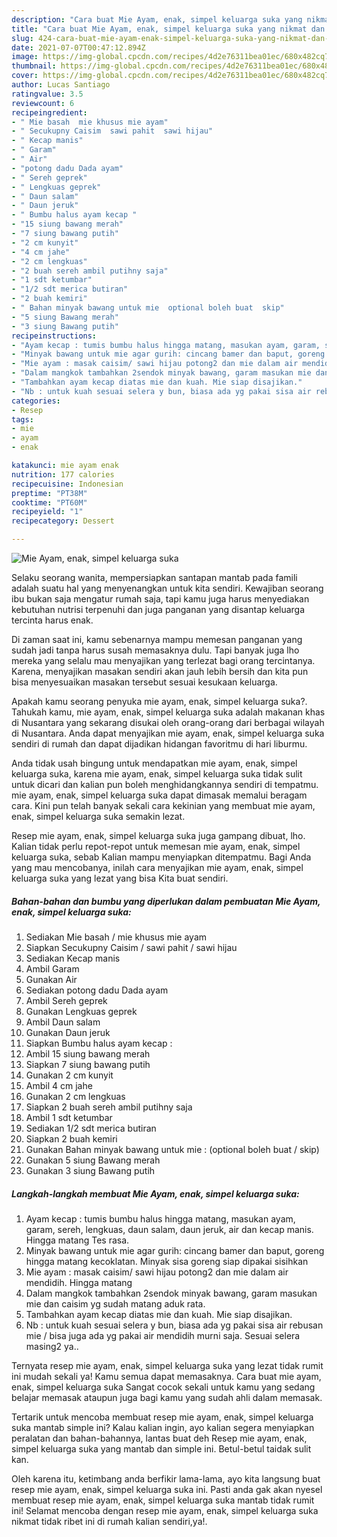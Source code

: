 ```yaml
---
description: "Cara buat Mie Ayam, enak, simpel keluarga suka yang nikmat dan Mudah Dibuat"
title: "Cara buat Mie Ayam, enak, simpel keluarga suka yang nikmat dan Mudah Dibuat"
slug: 424-cara-buat-mie-ayam-enak-simpel-keluarga-suka-yang-nikmat-dan-mudah-dibuat
date: 2021-07-07T00:47:12.894Z
image: https://img-global.cpcdn.com/recipes/4d2e76311bea01ec/680x482cq70/mie-ayam-enak-simpel-keluarga-suka-foto-resep-utama.jpg
thumbnail: https://img-global.cpcdn.com/recipes/4d2e76311bea01ec/680x482cq70/mie-ayam-enak-simpel-keluarga-suka-foto-resep-utama.jpg
cover: https://img-global.cpcdn.com/recipes/4d2e76311bea01ec/680x482cq70/mie-ayam-enak-simpel-keluarga-suka-foto-resep-utama.jpg
author: Lucas Santiago
ratingvalue: 3.5
reviewcount: 6
recipeingredient:
- " Mie basah  mie khusus mie ayam"
- " Secukupny Caisim  sawi pahit  sawi hijau"
- " Kecap manis"
- " Garam"
- " Air"
- "potong dadu Dada ayam"
- " Sereh geprek"
- " Lengkuas geprek"
- " Daun salam"
- " Daun jeruk"
- " Bumbu halus ayam kecap "
- "15 siung bawang merah"
- "7 siung bawang putih"
- "2 cm kunyit"
- "4 cm jahe"
- "2 cm lengkuas"
- "2 buah sereh ambil putihny saja"
- "1 sdt ketumbar"
- "1/2 sdt merica butiran"
- "2 buah kemiri"
- " Bahan minyak bawang untuk mie  optional boleh buat  skip"
- "5 siung Bawang merah"
- "3 siung Bawang putih"
recipeinstructions:
- "Ayam kecap : tumis bumbu halus hingga matang, masukan ayam, garam, sereh, lengkuas, daun salam, daun jeruk, air dan kecap manis. Hingga matang Tes rasa."
- "Minyak bawang untuk mie agar gurih: cincang bamer dan baput, goreng hingga matang kecoklatan. Minyak sisa goreng siap dipakai sisihkan"
- "Mie ayam : masak caisim/ sawi hijau potong2 dan mie dalam air mendidih. Hingga matang"
- "Dalam mangkok tambahkan 2sendok minyak bawang, garam masukan mie dan caisim yg sudah matang aduk rata."
- "Tambahkan ayam kecap diatas mie dan kuah. Mie siap disajikan."
- "Nb : untuk kuah sesuai selera y bun, biasa ada yg pakai sisa air rebusan mie / bisa juga ada yg pakai air mendidih murni saja. Sesuai selera masing2 ya.."
categories:
- Resep
tags:
- mie
- ayam
- enak

katakunci: mie ayam enak 
nutrition: 177 calories
recipecuisine: Indonesian
preptime: "PT38M"
cooktime: "PT60M"
recipeyield: "1"
recipecategory: Dessert

---
```



![Mie Ayam, enak, simpel keluarga suka](https://img-global.cpcdn.com/recipes/4d2e76311bea01ec/680x482cq70/mie-ayam-enak-simpel-keluarga-suka-foto-resep-utama.jpg)

Selaku seorang wanita, mempersiapkan santapan mantab pada famili adalah suatu hal yang menyenangkan untuk kita sendiri. Kewajiban seorang ibu bukan saja mengatur rumah saja, tapi kamu juga harus menyediakan kebutuhan nutrisi terpenuhi dan juga panganan yang disantap keluarga tercinta harus enak.

Di zaman  saat ini, kamu sebenarnya mampu memesan panganan yang sudah jadi tanpa harus susah memasaknya dulu. Tapi banyak juga lho mereka yang selalu mau menyajikan yang terlezat bagi orang tercintanya. Karena, menyajikan masakan sendiri akan jauh lebih bersih dan kita pun bisa menyesuaikan masakan tersebut sesuai kesukaan keluarga. 



Apakah kamu seorang penyuka mie ayam, enak, simpel keluarga suka?. Tahukah kamu, mie ayam, enak, simpel keluarga suka adalah makanan khas di Nusantara yang sekarang disukai oleh orang-orang dari berbagai wilayah di Nusantara. Anda dapat menyajikan mie ayam, enak, simpel keluarga suka sendiri di rumah dan dapat dijadikan hidangan favoritmu di hari liburmu.

Anda tidak usah bingung untuk mendapatkan mie ayam, enak, simpel keluarga suka, karena mie ayam, enak, simpel keluarga suka tidak sulit untuk dicari dan kalian pun boleh menghidangkannya sendiri di tempatmu. mie ayam, enak, simpel keluarga suka dapat dimasak memalui beragam cara. Kini pun telah banyak sekali cara kekinian yang membuat mie ayam, enak, simpel keluarga suka semakin lezat.

Resep mie ayam, enak, simpel keluarga suka juga gampang dibuat, lho. Kalian tidak perlu repot-repot untuk memesan mie ayam, enak, simpel keluarga suka, sebab Kalian mampu menyiapkan ditempatmu. Bagi Anda yang mau mencobanya, inilah cara menyajikan mie ayam, enak, simpel keluarga suka yang lezat yang bisa Kita buat sendiri.

<!--inarticleads1-->

##### Bahan-bahan dan bumbu yang diperlukan dalam pembuatan Mie Ayam, enak, simpel keluarga suka:

1. Sediakan  Mie basah / mie khusus mie ayam
1. Siapkan  Secukupny Caisim / sawi pahit / sawi hijau
1. Sediakan  Kecap manis
1. Ambil  Garam
1. Gunakan  Air
1. Sediakan potong dadu Dada ayam
1. Ambil  Sereh geprek
1. Gunakan  Lengkuas geprek
1. Ambil  Daun salam
1. Gunakan  Daun jeruk
1. Siapkan  Bumbu halus ayam kecap :
1. Ambil 15 siung bawang merah
1. Siapkan 7 siung bawang putih
1. Gunakan 2 cm kunyit
1. Ambil 4 cm jahe
1. Gunakan 2 cm lengkuas
1. Siapkan 2 buah sereh ambil putihny saja
1. Ambil 1 sdt ketumbar
1. Sediakan 1/2 sdt merica butiran
1. Siapkan 2 buah kemiri
1. Gunakan  Bahan minyak bawang untuk mie : (optional boleh buat / skip)
1. Gunakan 5 siung Bawang merah
1. Gunakan 3 siung Bawang putih




<!--inarticleads2-->

##### Langkah-langkah membuat Mie Ayam, enak, simpel keluarga suka:

1. Ayam kecap : tumis bumbu halus hingga matang, masukan ayam, garam, sereh, lengkuas, daun salam, daun jeruk, air dan kecap manis. Hingga matang Tes rasa.
1. Minyak bawang untuk mie agar gurih: cincang bamer dan baput, goreng hingga matang kecoklatan. Minyak sisa goreng siap dipakai sisihkan
1. Mie ayam : masak caisim/ sawi hijau potong2 dan mie dalam air mendidih. Hingga matang
1. Dalam mangkok tambahkan 2sendok minyak bawang, garam masukan mie dan caisim yg sudah matang aduk rata.
1. Tambahkan ayam kecap diatas mie dan kuah. Mie siap disajikan.
1. Nb : untuk kuah sesuai selera y bun, biasa ada yg pakai sisa air rebusan mie / bisa juga ada yg pakai air mendidih murni saja. Sesuai selera masing2 ya..




Ternyata resep mie ayam, enak, simpel keluarga suka yang lezat tidak rumit ini mudah sekali ya! Kamu semua dapat memasaknya. Cara buat mie ayam, enak, simpel keluarga suka Sangat cocok sekali untuk kamu yang sedang belajar memasak ataupun juga bagi kamu yang sudah ahli dalam memasak.

Tertarik untuk mencoba membuat resep mie ayam, enak, simpel keluarga suka mantab simple ini? Kalau kalian ingin, ayo kalian segera menyiapkan peralatan dan bahan-bahannya, lantas buat deh Resep mie ayam, enak, simpel keluarga suka yang mantab dan simple ini. Betul-betul taidak sulit kan. 

Oleh karena itu, ketimbang anda berfikir lama-lama, ayo kita langsung buat resep mie ayam, enak, simpel keluarga suka ini. Pasti anda gak akan nyesel membuat resep mie ayam, enak, simpel keluarga suka mantab tidak rumit ini! Selamat mencoba dengan resep mie ayam, enak, simpel keluarga suka nikmat tidak ribet ini di rumah kalian sendiri,ya!.


